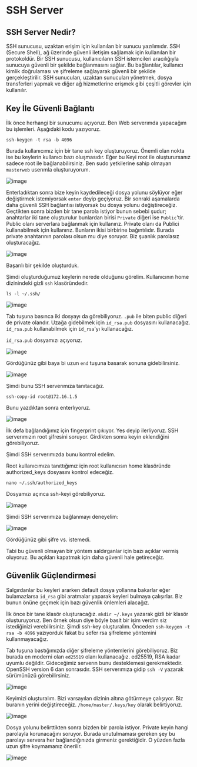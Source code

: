 # SSH Server

## SSH Server Nedir?

SSH sunucusu, uzaktan erişim için kullanılan bir sunucu yazılımıdır. SSH (Secure Shell), ağ üzerinde güvenli iletişim sağlamak için kullanılan bir protokoldür. Bir SSH sunucusu, kullanıcıların SSH istemcileri aracılığıyla sunucuya güvenli bir şekilde bağlanmasını sağlar. Bu bağlantılar, kullanıcı kimlik doğrulaması ve şifreleme sağlayarak güvenli bir şekilde gerçekleştirilir. SSH sunucuları, uzaktan sunucuları yönetmek, dosya transferleri yapmak ve diğer ağ hizmetlerine erişmek gibi çeşitli görevler için kullanılır. 


## Key İle Güvenli Bağlantı

İlk önce herhangi bir sunucumu açıyoruz. Ben Web serverımda yapacağım bu işlemleri. Aşağıdaki kodu yazıyoruz.

```
ssh-keygen -t rsa -b 4096
```

Burada kullanıcımız için bir tane ssh key oluşturuyoruz. Önemli olan nokta ise bu keylerin kullanıcı bazı oluşmasıdır. Eğer bu Keyi root ile oluşturursanız sadece root ile bağlanabilirsiniz. Ben sudo yetkilerine sahip olmayan `masterweb` userımla oluşturuyorum.


![image](https://github.com/ugurcomptech/SSH-Server/assets/133202238/3609aea6-f618-4d7c-8693-419dec6be7f2)

Enterladıktan sonra bize keyin kaydedileceği dosya yolunu söylüyor eğer değiştirmek istemiyorsak `enter` deyip geçiyoruz. Bir sonraki aşamalarda daha güvenli SSH bağlantısı istiyorsak bu dosya yolunu değiştireceğiz. Geçtikten sonra bizden bir tane parola istiyor bunun sebebi şudur; anahtarlar iki tane oluşturulur bunlardan birisi `Private` diğeri ise `Public`'tir. Public olanı serverlara bağlanmak için kullanırız. Private olanı da Publici kullanabilmek için kullanırız. Bunların ikisi birbirine bağıntılıdır. Burada private anahtarının parolası olsun mu diye soruyor. Biz şuanlık parolasız oluşturacağız. 

![image](https://github.com/ugurcomptech/SSH-Server/assets/133202238/2b13d3cc-c538-4a46-8583-a72de78bb72f)

Başarılı bir şekilde oluşturduk.

Şimdi oluşturduğumuz keylerin nerede olduğunu görelim. Kullanıcının home dizinindeki gizli `ssh` klasöründedir. 

```
ls -l ~/.ssh/
```

![image](https://github.com/ugurcomptech/SSH-Server/assets/133202238/243e4a75-8249-4a6c-922b-cb2da776d4d6)


Tab tuşuna basınca iki dosyayı da görebiliyoruz. `.pub` ile biten public  diğeri de private olandır. Uzağa gidebilmek için `id_rsa.pub` dosyasını kullanacağız. `id_rsa.pub` kullanabilmek için `id_rsa`'yı kullanacağız.

`id_rsa.pub` dosyamızı açıyoruz.


![image](https://github.com/ugurcomptech/SSH-Server/assets/133202238/52557637-1d36-47bd-adf1-601c99f1b27b)


Gördüğünüz gibi baya bi uzun `end` tuşuna basarak sonuna gidebilirsiniz.

![image](https://github.com/ugurcomptech/SSH-Server/assets/133202238/6fd9bc06-6443-4292-9f07-1428509ef707)


Şimdi bunu SSH serverımıza tanıtacağız.

```
ssh-copy-id root@172.16.1.5
```

Bunu yazdıktan sonra enterlıyoruz.

![image](https://github.com/ugurcomptech/SSH-Server/assets/133202238/dcd4d0aa-14c1-43d4-857c-c8f8521bd4b1)

İlk defa bağlandığımız için fingerprint çıkıyor. Yes deyip ilerliyoruz. SSH serverımızın root şifresini soruyor. Girdikten sonra keyin eklendiğini görebiliyoruz.


Şimdi SSH serverımızda bunu kontrol edelim.

Root kullanıcımıza tanıttığımız için root kullanıcısın home klasöründe authorized_keys dosyasını kontrol edeceğiz.

```
nano ~/.ssh/authorized_keys
```

Dosyamızı açınca ssh-keyi görebiliyoruz.

![image](https://github.com/ugurcomptech/SSH-Server/assets/133202238/7941d146-7d04-477e-b175-af70882729b0)

Şimdi SSH serverımıza bağlanmayı deneyelim:

![image](https://github.com/ugurcomptech/SSH-Server/assets/133202238/7d3c1c70-3313-4984-b9f6-334073a3b55f)

Gördüğünüz gibi şifre vs. istemedi.


Tabi bu güvenli olmayan bir yöntem saldırganlar için bazı açıklar vermiş oluyoruz. Bu açıkları kapatmak için daha güvenli hale getireceğiz.

## Güvenlik Güçlendirmesi

Salgırdanlar bu keyleri ararken default dosya yollarına bakarlar eğer bulamazlarsa `id_rsa` gibi aratmalar yaparak keyleri bulmaya çalışırlar. Biz bunun önüne geçmek için bazı güvenlik önlemleri alacağız.

İlk önce bir tane klasör oluşturacağız. `mkdir ~/.keys` yazarak gizli bir klasör oluşturuyoruz. Ben örnek olsun diye böyle basit bir isim verdim siz istediğinizi verebilirsiniz. Şimdi ssh-key oluşturalım. Önceden `ssh-keygen -t rsa -b 4096` yazıyorduk fakat bu sefer rsa şifreleme yöntemini kullanmayacağız. 

Tab tuşuna bastığımızda diğer şifreleme yöntemlerini görebiliyoruz. Biz burada en moderni olan `ed25519` olanı kullanacağız. ed25519, RSA kadar uyumlu değildir. Gideceğimiz serverın bunu desteklemesi gerekmektedir. OpenSSH version 6 dan sonrasıdır. SSH serverımıza gidip `ssh -V` yazarak sürümünüzü görebilirsiniz.

![image](https://github.com/ugurcomptech/SSH-Server/assets/133202238/241513ba-d071-42ab-9f04-78d5d13e6a6f)


Keyimizi oluşturalım. Bizi varsayılan dizinin altına götürmeye çalışıyor. Biz buranın yerini değiştireceğiz. `/home/master/.keys/key` olarak belirtiyoruz.

![image](https://github.com/ugurcomptech/SSH-Server/assets/133202238/0420e8c1-f2d5-4be5-88de-21da51f3a3d5)


Dosya yolunu belirttikten sonra bizden bir parola istiyor. Private keyin hangi parolayla korunacağını soruyor. Burada unutulmaması gereken şey bu parolayı servera her bağlandığınızda girmeniz gerektiğidir. O yüzden fazla uzun şifre koymamanız önerilir.

![image](https://github.com/ugurcomptech/SSH-Server/assets/133202238/58e38d2c-1b70-4e75-a047-4c71290693b3)










